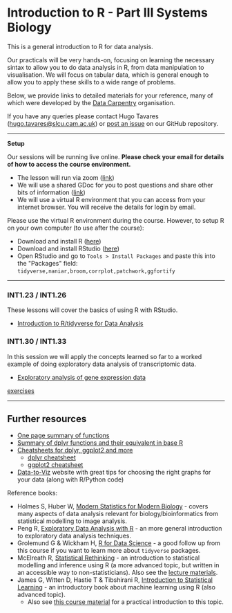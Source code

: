 # Introduction to R - Part III Systems Biology

This is a general introduction to R for data analysis. 

Our practicals will be very hands-on, focusing on learning the necessary sintax 
to allow you to do data analysis in R, from data manipulation to visualisation. 
We will focus on tabular data, which is general enough to allow you to apply 
these skills to a wide range of problems. 

Below, we provide links to detailed materials for your reference, many of 
which were developed by the [Data Carpentry](https://datacarpentry.org) organisation.

If you have any queries please contact Hugo Tavares (<hugo.tavares@slcu.cam.ac.uk>) 
 or [post an issue](https://github.com/tavareshugo/R-intro-Cambridge-SysBio/issues) 
on our GitHub repository.

----

**Setup**

<!--
All necessary software and data will be available on the training machines at 
the Bioinformatics Training Room 
([Craik-Marshall Building](https://maps.google.co.uk/maps?hl=en-GB&q=Craik-Marshall+Building,+Downing+Site,+Cambridge&source=calendar)).

However, you are welcome to use your own laptop, in which case you need to:
--> 

Our sessions will be running live online. 
**Please check your email for details of how to access the course environment.**

- The lesson will run via zoom ([link](https://us02web.zoom.us/j/86850842355?pwd=VlJoK2dMYlRvUDExdDkyejlaSjJKZz09))
- We will use a shared GDoc for you to post questions and share other bits of information ([link](https://docs.google.com/document/d/1CzHh9Pf92IIFEDVLg58ZRClUFeDAOUrIAkmr8DVFDBk))
- We will use a virtual R environment that you can access from your internet browser. You will receive the details for login by email.

Please use the virtual R environment during the course. 
However, to setup R on your own computer (to use after the course):

* Download and install R ([here](https://cran.r-project.org/))
* Download and install RStudio ([here](https://www.rstudio.com/products/rstudio/download/#download))
* Open RStudio and go to `Tools > Install Packages` and paste this into the "Packages" field: `tidyverse,naniar,broom,corrplot,patchwork,ggfortify`


----


### INT1.23 / INT1.26

These lessons will cover the basics of using R with RStudio. 

* [Introduction to R/tidyverse for Data Analysis](https://tavareshugo.github.io/r-intro-tidyverse-gapminder/index.html)


### INT1.30 / INT1.33

In this session we will apply the concepts learned so far to a worked example of 
doing exploratory data analysis of transcriptomic data.

* [Exploratory analysis of gene expression data](https://tavareshugo.github.io/data-carpentry-rnaseq/)

[exercises](https://tavareshugo.github.io/data-carpentry-rnaseq/00_exercises.html)


<!--

If you are using your own computer, you can access the data by running the following code from within R.
Make sure you first create a directory for this lesson, e.g. "RNAseq" and then create and R-project inside it (from RStudio: `File` > `New Project...`). This is to ensure your working directory is setup correctly.

```r
# Create a "data" directory
dir.create("data")

# Download the data (using a for loop to automate this step)
for(i in c("counts_raw.csv", "counts_transformed.csv", "sample_info.csv", "test_result.csv")){
  download.file(
    url = paste0("https://github.com/tavareshugo/data-carpentry-rnaseq/blob/master/data/", i, "?raw=true"),
    destfile = paste0("data/", i)
  )
}
```

You will also need a few extra packages, which you can install with the following commands:

```r
install.packages(c("corrplot", "ggfortify", "BiocManager"))
BiocManager::install("ComplexHeatmap")
```

-->


<!--
- Detail object types and how they relate to each other. See: http://adv-r.had.co.nz/Data-structures.html and https://r4ds.had.co.nz/vectors.html
    - atomic vector (aka vector), list (recursive vector), matrix (vector with 2 dims), data.frame (list of equal-length vectors), array (vector with n dims) - and how they relate to each other. 
    - could give example of `lm()` output being a list?
    - could give example of DESeq2 having matrix objects?
    - example of image data being an array
- Functions
- Iterate through vectors (or lists)

This lesson will be focusing on an exercise that allows to apply the skills learned 
in the previous lessons, as well as a few new tricks to automate tasks in R.

* [Exercise PDF](https://github.com/tavareshugo/R-intro-Cambridge-SysBio/blob/master/lesson4_exercise.pdf)
    * [download exercise data (ZIP file)](https://github.com/tavareshugo/R-intro-Cambridge-SysBio/raw/master/chick_data.zip)
* [Solutions using `tidyverse` functions](lesson4_solutions.html)
-->

----

## Further resources

* [One page summary of functions](https://drive.google.com/file/d/1bo8vMXeeiRy8l89eIjOALezO3V5oaewY/view)
* [Summary of dplyr functions and their equivalent in base R](https://tavareshugo.github.io/data_carpentry_extras/base-r_tidyverse_equivalents/base-r_tidyverse_equivalents.html)
* [Cheatsheets for dplyr, ggplot2 and more](https://www.rstudio.com/resources/cheatsheets/)
    * [dplyr cheatsheet](https://github.com/rstudio/cheatsheets/raw/master/data-transformation.pdf)
    * [ggplot2 cheatsheet](https://github.com/rstudio/cheatsheets/raw/master/data-visualization-2.1.pdf)
* [Data-to-Viz](https://www.data-to-viz.com/) website with great tips for choosing the right graphs for your data (along with R/Python code)


Reference books:

* Holmes S, Huber W, [Modern Statistics for Modern Biology](https://www.huber.embl.de/msmb/) - covers many aspects of data analysis relevant for biology/bioinformatics from statistical modelling to image analysis.
* Peng R, [Exploratory Data Analysis with R](https://bookdown.org/rdpeng/exdata/) - an more general introduction to exploratory data analysis techniques.
* Grolemund G & Wickham H, [R for Data Science](http://r4ds.had.co.nz/) - a good follow up from this course if you want to learn more about `tidyverse` packages.
* McElreath R, [Statistical Rethinking](https://xcelab.net/rm/statistical-rethinking/) - an introduction to statistical modelling and inference using R (a more advanced topic, but written in an accessible way to non-statisticians). Also see the [lecture materials](https://github.com/rmcelreath/statrethinking_winter2019).
*  James G, Witten D, Hastie T & Tibshirani R, [Introduction to Statistical Learning](http://www-bcf.usc.edu/~gareth/ISL/) - an introductory book about machine learning using R (also advanced topic).
    * Also see [this course material](https://lgatto.github.io/IntroMachineLearningWithR/) for a practical introduction to this topic.
